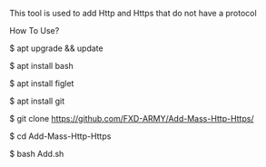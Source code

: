 This tool is used to add Http and Https that do not have a protocol 

How To Use?

$ apt upgrade && update

$ apt install bash

$ apt install figlet

$ apt install git

$ git clone https://github.com/FXD-ARMY/Add-Mass-Http-Https/

$ cd Add-Mass-Http-Https

$ bash Add.sh
